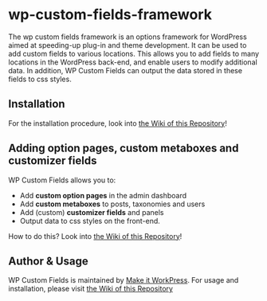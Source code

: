 # wp-custom-fields-framework
The wp custom fields framework is an options framework for WordPress aimed at speeding-up plug-in and theme development. It can be used to add custom fields to various locations. This allows you to add fields to many locations in the WordPress back-end, and enable users to modify additional data. In addition, WP Custom Fields can output the data stored in these fields to css styles.

## Installation
For the installation procedure, look into [the Wiki of this Repository](https://github.com/makeitworkpress/wp-custom-fields/wiki)!

## Adding option pages, custom metaboxes and customizer fields
WP Custom Fields allows you to:
* Add **custom option pages** in the admin dashboard
* Add **custom metaboxes** to posts, taxonomies and users
* Add (custom) **customizer fields** and panels
* Output data to css styles on the front-end.

How to do this? Look into [the Wiki of this Repository](https://github.com/makeitworkpress/wp-custom-fields/wiki)!

## Author & Usage
WP Custom Fields is maintained by [Make it WorkPress](https://makeitwork.press/scripts/wp-custom-fields/). For usage and installation, please visit [the Wiki of this Repository](https://github.com/makeitworkpress/wp-custom-fields/wiki)
